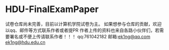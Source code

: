 # HDU-FinalExamPaper
试卷仓库尚未完善，目前以计算机学院试卷为主。
如果想参与仓库的贡献，欢迎以qq、邮件等方式联系作者或者提PR
作者上传的资料也来自各路小伙伴们，若需要署名或不便上传请联系作者！！！
qq:761042182
邮箱:ek1ng@qq.com ek1ng@hdu.edu.cn
